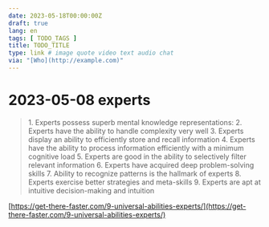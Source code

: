 ```yaml
---
date: 2023-05-18T00:00:00Z
draft: true
lang: en
tags: [ TODO_TAGS ]
title: TODO_TITLE
type: link # image quote video text audio chat
via: "[Who](http://example.com)"
---
```



# 2023-05-08 experts


> 1. Experts possess superb mental knowledge representations:
> 2. Experts have the ability to handle complexity very well
> 3. Experts display an ability to efficiently store and recall information
> 4. Experts have the ability to process information efficiently with a minimum cognitive load
> 5. Experts are good in the ability to selectively filter relevant information
> 6. Experts have acquired deep problem-solving skills
> 7. Ability to recognize patterns is the hallmark of experts
> 8. Experts exercise better strategies and meta-skills
> 9. Experts are apt at intuitive decision-making and intuition

[https://get-there-faster.com/9-universal-abilities-experts/](https://get-there-faster.com/9-universal-abilities-experts/)


